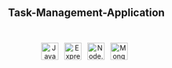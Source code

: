 <h2 align="center">Task-Management-Application</h2>

<br/>
<p align="center">
<img src="https://img.shields.io/badge/JavaScript-282C34?logo=javascript&logoColor=F7DF1E" alt="JavaScript logo" title="JavaScript" height="35" />
&nbsp;
<img src="https://img.shields.io/badge/Express-282C34?logo=express&logoColor=FFFFFF" alt="Express.js logo" title="Express.js" height="35" />
&nbsp;
<img src="https://img.shields.io/badge/Node.js-282C34?logo=node.js&logoColor=339933" alt="Node.js logo" title="Node.js" height="35" />
&nbsp;
<img src="https://img.shields.io/badge/MongoDB-282C34?logo=mongodb&logoColor=47A248" alt="MongoDB logo" title="MongoDB" height="35" />
&nbsp;</p>
